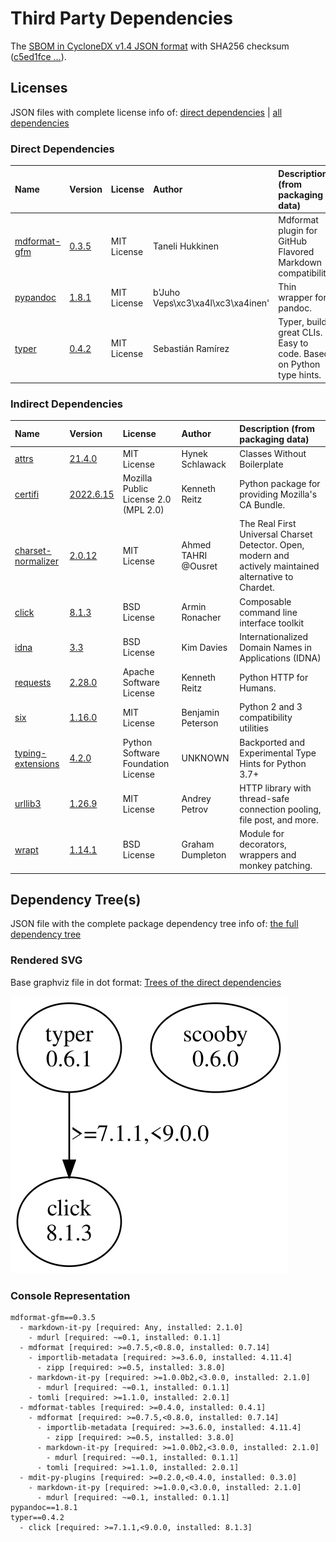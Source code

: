 # Third Party Dependencies

<!--[[[fill sbom_sha256()]]]-->
The [SBOM in CycloneDX v1.4 JSON format](https://github.com/sthagen/laskea/blob/default/sbom.json) with SHA256 checksum ([c5ed1fce ...](https://raw.githubusercontent.com/sthagen/laskea/default/sbom.json.sha256 "sha256:c5ed1fce48787e6ce9f8e4bbce942f07948d5681ad1650f15ad3b1c979b81a13")).
<!--[[[end]]] (checksum: 7586bb8c1459b2259ca7477129bd3146)-->
## Licenses 

JSON files with complete license info of: [direct dependencies](direct-dependency-licenses.json) | [all dependencies](all-dependency-licenses.json)

### Direct Dependencies

<!--[[[fill direct_dependencies_table()]]]-->
| Name                                                     | Version                                               | License     | Author                            | Description (from packaging data)                                  |
|:---------------------------------------------------------|:------------------------------------------------------|:------------|:----------------------------------|:-------------------------------------------------------------------|
| [mdformat-gfm](https://github.com/hukkinj1/mdformat-gfm) | [0.3.5](https://pypi.org/project/mdformat-gfm/0.3.5/) | MIT License | Taneli Hukkinen                   | Mdformat plugin for GitHub Flavored Markdown compatibility         |
| [pypandoc](https://github.com/NicklasTegner/pypandoc)    | [1.8.1](https://pypi.org/project/pypandoc/1.8.1/)     | MIT License | b'Juho Veps\xc3\xa4l\xc3\xa4inen' | Thin wrapper for pandoc.                                           |
| [typer](https://github.com/tiangolo/typer)               | [0.4.2](https://pypi.org/project/typer/0.4.2/)        | MIT License | Sebastián Ramírez                 | Typer, build great CLIs. Easy to code. Based on Python type hints. |
<!--[[[end]]] (checksum: 0b61165d56e89e146429b5fc62e0eacb)-->

### Indirect Dependencies

<!--[[[fill indirect_dependencies_table()]]]-->
| Name                                                                                           | Version                                                       | License                              | Author              | Description (from packaging data)                                                                       |
|:-----------------------------------------------------------------------------------------------|:--------------------------------------------------------------|:-------------------------------------|:--------------------|:--------------------------------------------------------------------------------------------------------|
| [attrs](https://www.attrs.org/)                                                                | [21.4.0](https://pypi.org/project/attrs/21.4.0/)              | MIT License                          | Hynek Schlawack     | Classes Without Boilerplate                                                                             |
| [certifi](https://github.com/certifi/python-certifi)                                           | [2022.6.15](https://pypi.org/project/certifi/2022.6.15/)      | Mozilla Public License 2.0 (MPL 2.0) | Kenneth Reitz       | Python package for providing Mozilla's CA Bundle.                                                       |
| [charset-normalizer](https://github.com/ousret/charset_normalizer)                             | [2.0.12](https://pypi.org/project/charset-normalizer/2.0.12/) | MIT License                          | Ahmed TAHRI @Ousret | The Real First Universal Charset Detector. Open, modern and actively maintained alternative to Chardet. |
| [click](https://palletsprojects.com/p/click/)                                                  | [8.1.3](https://pypi.org/project/click/8.1.3/)                | BSD License                          | Armin Ronacher      | Composable command line interface toolkit                                                               |
| [idna](https://github.com/kjd/idna)                                                            | [3.3](https://pypi.org/project/idna/3.3/)                     | BSD License                          | Kim Davies          | Internationalized Domain Names in Applications (IDNA)                                                   |
| [requests](https://requests.readthedocs.io)                                                    | [2.28.0](https://pypi.org/project/requests/2.28.0/)           | Apache Software License              | Kenneth Reitz       | Python HTTP for Humans.                                                                                 |
| [six](https://github.com/benjaminp/six)                                                        | [1.16.0](https://pypi.org/project/six/1.16.0/)                | MIT License                          | Benjamin Peterson   | Python 2 and 3 compatibility utilities                                                                  |
| [typing-extensions](https://github.com/python/typing/blob/master/typing_extensions/README.rst) | [4.2.0](https://pypi.org/project/typing-extensions/4.2.0/)    | Python Software Foundation License   | UNKNOWN             | Backported and Experimental Type Hints for Python 3.7+                                                  |
| [urllib3](https://urllib3.readthedocs.io/)                                                     | [1.26.9](https://pypi.org/project/urllib3/1.26.9/)            | MIT License                          | Andrey Petrov       | HTTP library with thread-safe connection pooling, file post, and more.                                  |
| [wrapt](https://github.com/GrahamDumpleton/wrapt)                                              | [1.14.1](https://pypi.org/project/wrapt/1.14.1/)              | BSD License                          | Graham Dumpleton    | Module for decorators, wrappers and monkey patching.                                                    |
<!--[[[end]]] (checksum: e9615c18969f2d168527de583ecbcecf)-->

## Dependency Tree(s)

JSON file with the complete package dependency tree info of: [the full dependency tree](package-dependency-tree.json)

### Rendered SVG

Base graphviz file in dot format: [Trees of the direct dependencies](package-dependency-tree.dot.txt)

<img src="https://raw.githubusercontent.com/sthagen/pilli/default/docs/third-party/package-dependency-tree.svg" alt="Trees of the direct dependencies" title="Trees of the direct dependencies"/>

### Console Representation

<!--[[[fill dependency_tree_console_text()]]]-->
````console
mdformat-gfm==0.3.5
  - markdown-it-py [required: Any, installed: 2.1.0]
    - mdurl [required: ~=0.1, installed: 0.1.1]
  - mdformat [required: >=0.7.5,<0.8.0, installed: 0.7.14]
    - importlib-metadata [required: >=3.6.0, installed: 4.11.4]
      - zipp [required: >=0.5, installed: 3.8.0]
    - markdown-it-py [required: >=1.0.0b2,<3.0.0, installed: 2.1.0]
      - mdurl [required: ~=0.1, installed: 0.1.1]
    - tomli [required: >=1.1.0, installed: 2.0.1]
  - mdformat-tables [required: >=0.4.0, installed: 0.4.1]
    - mdformat [required: >=0.7.5,<0.8.0, installed: 0.7.14]
      - importlib-metadata [required: >=3.6.0, installed: 4.11.4]
        - zipp [required: >=0.5, installed: 3.8.0]
      - markdown-it-py [required: >=1.0.0b2,<3.0.0, installed: 2.1.0]
        - mdurl [required: ~=0.1, installed: 0.1.1]
      - tomli [required: >=1.1.0, installed: 2.0.1]
  - mdit-py-plugins [required: >=0.2.0,<0.4.0, installed: 0.3.0]
    - markdown-it-py [required: >=1.0.0,<3.0.0, installed: 2.1.0]
      - mdurl [required: ~=0.1, installed: 0.1.1]
pypandoc==1.8.1
typer==0.4.2
  - click [required: >=7.1.1,<9.0.0, installed: 8.1.3]
````
<!--[[[end]]] (checksum: 5aa5c6972224d972f96156d5c1ddb088)-->
